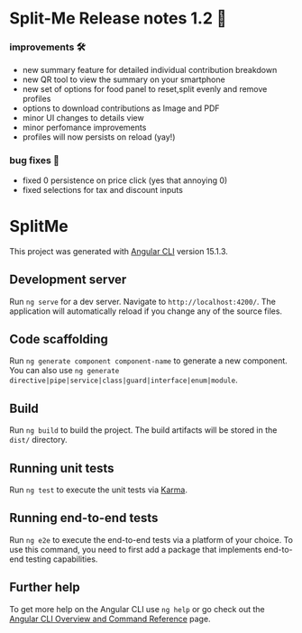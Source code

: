 # Split-Me Release notes 1.2 🚀

### improvements 🛠️

- new summary feature for detailed individual contribution breakdown
- new QR tool to view the summary on your smartphone
- new set of options for food panel to reset,split evenly and remove profiles
- options to download contributions as Image and PDF
- minor UI changes to details view
- minor perfomance improvements
- profiles will now persists on reload (yay!)

### bug fixes 🐞

- fixed 0 persistence on price click (yes that annoying 0)
- fixed selections for tax and discount inputs

# SplitMe

This project was generated with [Angular CLI](https://github.com/angular/angular-cli) version 15.1.3.

## Development server

Run `ng serve` for a dev server. Navigate to `http://localhost:4200/`. The application will automatically reload if you change any of the source files.

## Code scaffolding

Run `ng generate component component-name` to generate a new component. You can also use `ng generate directive|pipe|service|class|guard|interface|enum|module`.

## Build

Run `ng build` to build the project. The build artifacts will be stored in the `dist/` directory.

## Running unit tests

Run `ng test` to execute the unit tests via [Karma](https://karma-runner.github.io).

## Running end-to-end tests

Run `ng e2e` to execute the end-to-end tests via a platform of your choice. To use this command, you need to first add a package that implements end-to-end testing capabilities.

## Further help

To get more help on the Angular CLI use `ng help` or go check out the [Angular CLI Overview and Command Reference](https://angular.io/cli) page.

